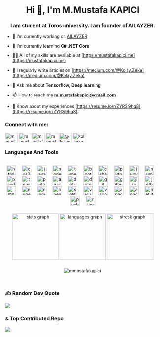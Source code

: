 <h1 align="center">Hi 👋, I'm M.Mustafa KAPICI</h1>
<h3 align="center">I am student at Toros university. I am founder of AILAYZER.</h3>

- 🔭 I’m currently working on [AILAYZER](https://www.ailayzer.tech)

- 🌱 I’m currently learning **C# .NET Core**

- 👨‍💻 All of my skills are available at [https://mustafakapici.me](https://mustafakapici.me)

- 📝 I regularly write articles on [https://medium.com/@Kolay.Zeka](https://medium.com/@Kolay.Zeka)

- 💬 Ask me about **Tensorflow, Deep learning**

- 📫 How to reach me **m.mustafakapici@gmail.com**

- 📄 Know about my experiences [https://resume.io/r/ZYR3j9hq8](https://resume.io/r/ZYR3j9hq8)

###


<h3 align="left">Connect with me:</h3>
<p align="left">
<a href="https://linkedin.com/in/mmustafa-kapici" target="blank"><img align="center" src="https://raw.githubusercontent.com/rahuldkjain/github-profile-readme-generator/master/src/images/icons/Social/linked-in-alt.svg" alt="mmustafa-kapici" height="30" width="40" /></a>
<a href="https://codesandbox.com/mmustafakapici" target="blank"><img align="center" src="https://raw.githubusercontent.com/rahuldkjain/github-profile-readme-generator/master/src/images/icons/Social/codesandbox.svg" alt="mmustafakapici" height="30" width="40" /></a>
<a href="https://kaggle.com/mustafakapici" target="blank"><img align="center" src="https://raw.githubusercontent.com/rahuldkjain/github-profile-readme-generator/master/src/images/icons/Social/kaggle.svg" alt="mustafakapici" height="30" width="40" /></a>
<a href="https://instagram.com/mmustafa_kapici" target="blank"><img align="center" src="https://raw.githubusercontent.com/rahuldkjain/github-profile-readme-generator/master/src/images/icons/Social/instagram.svg" alt="mmustafa_kapici" height="30" width="40" /></a>
<a href="https://medium.com/@kolay.zeka" target="blank"><img align="center" src="https://raw.githubusercontent.com/rahuldkjain/github-profile-readme-generator/master/src/images/icons/Social/medium.svg" alt="@kolay.zeka" height="30" width="40" /></a>
<a href="https://www.youtube.com/c/kolayzeka" target="blank"><img align="center" src="https://raw.githubusercontent.com/rahuldkjain/github-profile-readme-generator/master/src/images/icons/Social/youtube.svg" alt="kolayzeka" height="30" width="40" /></a>
</p>


### Languages And Tools



<br clear="both">

<div align="center">
  <img src="https://cdn.jsdelivr.net/gh/devicons/devicon/icons/html5/html5-original.svg" height="30" alt="html5 logo"  />
  <img width="12" />
  <img src="https://cdn.jsdelivr.net/gh/devicons/devicon/icons/css3/css3-original.svg" height="30" alt="css3 logo"  />
  <img width="12" />
  <img src="https://cdn.jsdelivr.net/gh/devicons/devicon/icons/javascript/javascript-original.svg" height="30" alt="javascript logo"  />
  <img width="12" />
  <img src="https://cdn.jsdelivr.net/gh/devicons/devicon/icons/nodejs/nodejs-original.svg" height="30" alt="nodejs logo"  />
  <img width="12" />
  <img src="https://cdn.jsdelivr.net/gh/devicons/devicon/icons/typescript/typescript-original.svg" height="30" alt="typescript logo"  />
  <img width="12" />
  <img src="https://cdn.jsdelivr.net/gh/devicons/devicon/icons/bootstrap/bootstrap-original.svg" height="30" alt="bootstrap logo"  />
  <img width="12" />
  
  
  <img src="https://cdn.jsdelivr.net/gh/devicons/devicon/icons/csharp/csharp-original.svg" height="30" alt="csharp logo"  />
  <img width="12" />
  <img src="https://cdn.jsdelivr.net/gh/devicons/devicon/icons/python/python-original.svg" height="30" alt="python logo"  />
  <img width="12" />
  <img src="https://cdn.jsdelivr.net/gh/devicons/devicon/icons/jupyter/jupyter-original.svg" height="30" alt="jupyter logo"  />
  <img width="12" />
  <img src="https://cdn.jsdelivr.net/gh/devicons/devicon/icons/numpy/numpy-original.svg" height="30" alt="numpy logo"  />
  <img width="12" />
  <img src="https://cdn.jsdelivr.net/gh/devicons/devicon/icons/pandas/pandas-original.svg" height="30" alt="pandas logo"  />
  <img width="12" />
  <img src="https://cdn.jsdelivr.net/gh/devicons/devicon/icons/tensorflow/tensorflow-original.svg" height="30" alt="tensorflow logo"  />
  <img width="12" />
  <img src="https://cdn.jsdelivr.net/gh/devicons/devicon/icons/pytorch/pytorch-original.svg" height="30" alt="pytorch logo"  />
  <img width="12" />
  <img src="https://cdn.jsdelivr.net/gh/devicons/devicon/icons/anaconda/anaconda-original.svg" height="30" alt="anaconda logo"  />
  <img width="12" />
  <img src="https://cdn.simpleicons.org/dotnet/512BD4" height="30" alt="dot-net logo"  />
  <img width="12" />
  <img src="https://cdn.jsdelivr.net/gh/devicons/devicon/icons/dotnetcore/dotnetcore-original.svg" height="30" alt="dotnetcore logo"  />
  <img width="12" />
  <img src="https://cdn.jsdelivr.net/gh/devicons/devicon/icons/git/git-original.svg" height="30" alt="git logo"  />
  <img width="12" />
  <img src="https://cdn.jsdelivr.net/gh/devicons/devicon/icons/github/github-original.svg" height="30" alt="github logo"  />
  <img width="12" />
  <img src="https://cdn.jsdelivr.net/gh/devicons/devicon/icons/jira/jira-original.svg" height="30" alt="jira logo"  />
  <img width="12" />
  <img src="https://cdn.jsdelivr.net/gh/devicons/devicon/icons/jetbrains/jetbrains-original.svg" height="30" alt="jetbrains logo"  />
  <img width="12" />
  <img src="https://cdn.jsdelivr.net/gh/devicons/devicon/icons/mongodb/mongodb-original.svg" height="30" alt="mongodb logo"  />
  <img width="12" />
  <img src="https://cdn.jsdelivr.net/gh/devicons/devicon/icons/nuget/nuget-original.svg" height="30" alt="nuget logo"  />
  <img width="12" />
  <img src="https://cdn.jsdelivr.net/gh/devicons/devicon/icons/npm/npm-original-wordmark.svg" height="30" alt="npm logo"  />
  <img width="12" />
  <img src="https://cdn.jsdelivr.net/gh/devicons/devicon/icons/opencv/opencv-original.svg" height="30" alt="opencv logo"  />
  <img width="12" />
  <img src="https://cdn.jsdelivr.net/gh/devicons/devicon/icons/sqlite/sqlite-original.svg" height="30" alt="sqlite logo"  />
  <img width="12" />
  <img src="https://cdn.jsdelivr.net/gh/devicons/devicon/icons/visualstudio/visualstudio-plain.svg" height="30" alt="visualstudio logo"  />
  <img width="12" />
  <img src="https://cdn.jsdelivr.net/gh/devicons/devicon/icons/vscode/vscode-original.svg" height="30" alt="vscode logo"  />
  <img width="12" />
  <img src="https://cdn.simpleicons.org/apachekafka/231F20" height="30" alt="apachekafka logo"  />
  <img width="12" />

  
  <img src="https://cdn.simpleicons.org/apache/D22128" height="30" alt="apache logo"  />
  <img width="12" />
  <img src="https://skillicons.dev/icons?i=netlify" height="30" alt="netlify logo"  />
  <img width="12" />
  <img src="https://cdn.simpleicons.org/pycharm/000000" height="30" alt="pycharm logo"  />
  <img width="12" />
  <img src="https://skillicons.dev/icons?i=r" height="30" alt="r logo"  />
</div>


###
###

<div align="center">
  <img src="https://github-readme-stats.vercel.app/api?username=mmustafakapici&hide_title=false&hide_rank=false&show_icons=true&include_all_commits=true&count_private=true&disable_animations=false&theme=radical&locale=en&hide_border=false&order=1" height="150" alt="stats graph"  />
  <img src="https://github-readme-stats.vercel.app/api/top-langs?username=mmustafakapici&locale=en&hide_title=false&layout=compact&card_width=320&langs_count=5&theme=radical&hide_border=false&order=2" height="150" alt="languages graph"  />
  <img src="https://streak-stats.demolab.com?user=mmustafakapici&locale=en&mode=daily&theme=radical&hide_border=false&border_radius=5&order=3" height="150" alt="streak graph"  />
</div>

###


###


<p align="center"> <img src="https://komarev.com/ghpvc/?username=mmustafakapici&label=Profile%20views&color=0e75b6&style=plastic" alt="mmustafakapici" /> </p>


<br>


### ✍️ Random Dev Quote
![](https://quotes-github-readme.vercel.app/api?type=horizontal&theme=radical)

### 🔝 Top Contributed Repo
![](https://github-contributor-stats.vercel.app/api?username=mmustafakapici&limit=5&theme=dark&combine_all_yearly_contributions=true)








